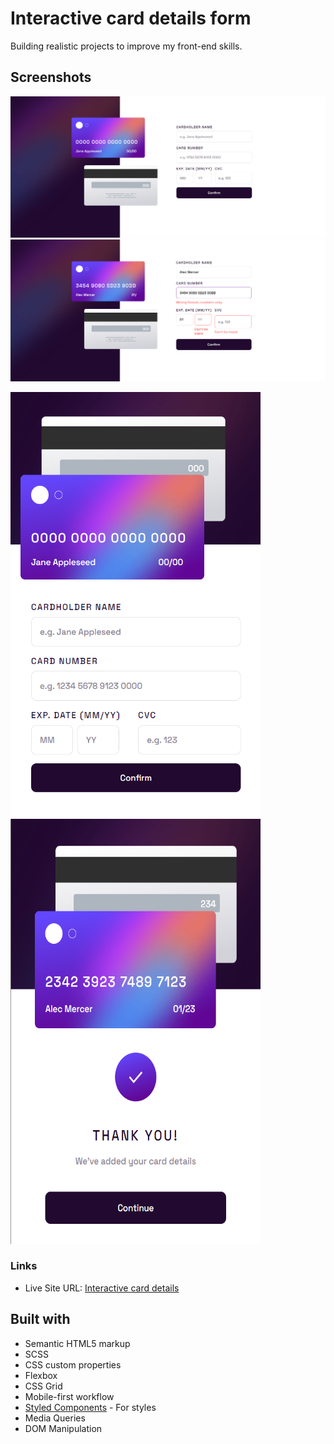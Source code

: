 # Interactive card details form

Building realistic projects to improve my front-end skills.

## Screenshots

![](screenshots/ss-desktop.png)
![](screenshots/ss-desktop-error.png)

<p float="left">
<img width="400" height="680" src="screenshots/ss-mobile.png">
<img width="400" height="680" src="screenshots/ss-mobile-ty.png">
</p>

### Links

- Live Site URL: [Interactive card details](https://1nteractive-card-details.netlify.app/)

## Built with

- Semantic HTML5 markup
- SCSS
- CSS custom properties
- Flexbox
- CSS Grid
- Mobile-first workflow
- [Styled Components](https://styled-components.com/) - For styles
- Media Queries
- DOM Manipulation
